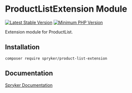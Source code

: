 # ProductListExtension Module
[![Latest Stable Version](https://poser.pugx.org/spryker/product-list-extension/v/stable.svg)](https://packagist.org/packages/spryker/product-list-extension)
[![Minimum PHP Version](https://img.shields.io/badge/php-%3E%3D%207.4-8892BF.svg)](https://php.net/)

Extension module for ProductList.

## Installation

```
composer require spryker/product-list-extension
```

## Documentation

[Spryker Documentation](https://documentation.spryker.com/module_guide/overview.htm)
